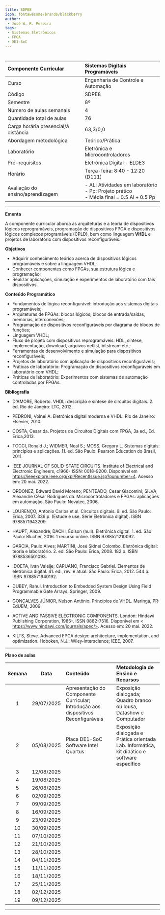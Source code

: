 ```yaml
---
title: SDPE8
icon: fontawesome/brands/blackberry
author:
 - José W. R. Pereira
tags:
 - Sistemas Eletrônicos
 - FPGA
 - DE1-SoC
---
```


#

| Componente Curricular | Sistemas Digitais Programáveis |
|:---|:---|
| Curso | Engenharia de Controle e Automação |
| Código |SDPE8|
| Semestre | 8º|
| Número de aulas semanais | 4 |
| Quantidade total de aulas | 76 |
| Carga horária presencial/à distância | 63,3/0,0 |
| Abordagem metodológica | Teórico/Prática |
| Laboratório | Eletrônica e Microcontroladores |
| Pré-requisitos| Eletrônica Digital - ELDE3 |
| Horário | Terça-feira: 8:40 - 12:20 (D111) |
| Avaliação do ensino/aprendizagem | - AL: Atividades em laboratório <br> - Pp: Projeto prático <br> - Média final = 0.5 Al + 0.5 Pp |

---

**Ementa**

A componente curricular aborda as arquiteturas e a teoria de dispositivos lógicos reprogramáveis, programação de dispositivos FPGA e dispositivos lógicos complexos programáveis (CPLD), bem como linguagem **VHDL** e projetos de laboratório com dispositivos reconfiguráveis.

**Objetivos**

- Adquirir conhecimento teórico acerca de dispositivos lógicos programáveis e sobre a linguagem VHDL;
- Conhecer componentes como FPGAs, sua estrutura lógica e programação;
- Realizar aplicações, simulação e experimentos de laboratório com tais dispositivos.

**Conteúdo Programático**

- Fundamentos de lógica reconfigurável: introdução aos sistemas digitais programáveis;
- Arquiteturas de FPGAs: blocos lógicos, blocos de entrada/saídas, memórias, interconexões;
- Programação de dispositivos reconfiguráveis por diagrama de blocos de funções;
- Linguagem VHDL;
- Fluxo de projeto com dispositivos reprogramáveis: HDL, síntese, implementação, download, arquivos netlist, bitstream etc.;
- Ferramentas de desenvolvimento e simulação para dispositivos reconfiguráveis;
- Projetos de laboratório com aplicação de dispositivos reconfiguráveis;
- Práticas de laboratório: Programação de dispositivos reconfiguráveis em laboratório
com VHDL;
- Práticas de laboratório: Experimentos com sistemas de automação controlados por
FPGAs.

**Bibliografia**

- D'AMORE, Roberto. VHDL: descrição e síntese de circuitos digitais. 2. ed. Rio de Janeiro: LTC, 2012.
- PEDRONI, Volnei A. Eletrônica digital moderna e VHDL. Rio de Janeiro: Elsevier, 2010.
- COSTA, Cesar da. Projetos de Circuitos Digitais com FPGA, 3a ed., Ed. Érica,2013.
- TOCCI, Ronald J.; WIDMER, Neal S.; MOSS, Gregory L. Sistemas digitais: princípios e aplicações. 11. ed. São Paulo: Pearson Education do Brasil, 2011.
- IEEE JOURNAL OF SOLID-STATE CIRCUITS. Institute of Electrical and Electronic Engineers, c1966- ISSN: 0018-9200. Disponível em <https://ieeexplore.ieee.org/xpl/RecentIssue.jsp?punumber=4>. Acesso em: 20 mai. 2022.

- ORDONEZ, Edward David Moreno; PENTEADO, Cesar Giacomini; SILVA, Alexandre César Rodrigues da. Microcontroladores e FPGAs: aplicações em automação. São Paulo: Novatec, 2006.
- LOURENÇO, Antonio Carlos et al. Circuitos digitais. 9. ed. São Paulo: Érica, 2007. 336 p. (Estude e use. Série Eletrônica digital). ISBN 9788571943209.
- HAUPT, Alexandre; DACHI, Édison (null). Eletrônica digital. 1. ed. São Paulo: Blucher, 2016. 1 recurso online. ISBN 9788521210092.
- GARCIA, Paulo Alves; MARTINI, José Sidnei Colombo. Eletrônica digital: teoria e laboratório. 2. ed. São Paulo: Érica, 2008. 182 p. ISBN 9788536501093.
- IDOETA, Ivan Valeije; CAPUANO, Francisco Gabriel. Elementos de eletrônica digital. 41. ed., rev. e atual. São Paulo: Érica, 2012. 544 p. ISBN 9788571940192.
- DUBEY, Rahul. Introduction to Embedded System Design Using Field Programmable Gate Arrays. Springer, 2009.
- GONÇALVES JÚNIOR, Nelson Antônio. Princípios de VHDL. Maringá, PR: EdUEM, 2009.
- ACTIVE AND PASSIVE ELECTRONIC COMPONENTS. London: Hindawi Publishing Corporation, 1985-. ISSN 0882-7516. Disponível em < https://www.hindawi.com/journals/apec/>. Acesso em: 20 mai. 2022.
- KILTS, Steve. Advanced FPGA design: architecture, implementation, and optimization.
Hoboken, N.J.: Wiley-interscience; IEEE, 2007.

---

**Plano de aulas**

| Semana | Data | Conteúdo | Metodologia de Ensino e Recursos |
|:------:|:----:|:---------|:---------------------------------|
| 1 | 29/07/2025 | Apresentação do Componente Curricular; <br> Introdução aos dispositivos Reconfiguráveis | Exposição dialogada; <br> Quadro branco ou lousa, Datashow e Computador |
| 2 | 05/08/2025 | Placa DE1-SoC <br> Software Intel Quartus | Exposição dialogada e  Prática orientada <br> Lab. Informática, kit didático e software específico |
|  3 | 12/08/2025 |  |  |
|  4 | 19/08/2025 |  |  |
|  5 | 26/08/2025 |  |  |
|  6 | 02/09/2025 |  |  |
|  7 | 09/09/2025 |  |  |
|  8 | 16/09/2025 |  |  |
|  9 | 23/09/2025 |  |  |
| 10 | 30/09/2025 |  |  |
| 11 | 07/10/2025 |  |  |
| 12 | 21/10/2025 |  |  |
| 13 | 28/10/2025 |  |  |
| 14 | 04/11/2025 |  |  |
| 15 | 11/11/2025 |  |  |
| 16 | 18/11/2025 |  |  |
| 17 | 25/11/2025 |  |  |
| 18 | 02/12/2025 |  |  |
| 19 | 09/12/2025 |  |  |



---
